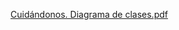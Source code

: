 



[Cuidándonos. Diagrama de clases.pdf](https://github.com/GabrielBorre/Cuidandonos.-Practica_Entregable-DDS/files/15157498/Cuidandonos.Diagrama.de.clases.pdf)


